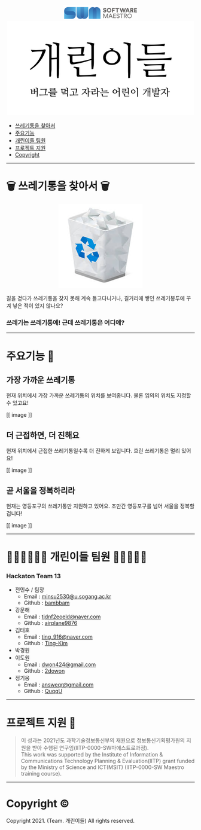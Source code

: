 <div align="center">
    <img src="./Resources/sw-maestro.png" width=200>
    <img src="./Resources/team_name.png" width=500>
</div>

- [쓰레기통을 찾아서](#find-trash)
- [주요기능](#features)
- [개린이들 팀원](#team)
- [프로젝트 지원](#support)
- [Copyright](#copyright)

---



<a id="find-trash"></a>
# 🗑️ 쓰레기통을 찾아서 🗑️

<div align="center">
    <img src="./Resources/recycle-bin.jpg">
</div>

길을 걷다가 쓰레기통을 찾지 못해 계속 들고다니거나, 길거리에 쌓인 쓰레기봉투에 꾸겨 넣은 적이 있지 않나요?

### 쓰레기는 쓰레기통에! 근데 쓰레기통은 어디에?

---

<a id="features"></a>
# 주요기능 🚮 

## 가장 가까운 쓰레기통
현재 위치에서 가장 가까운 쓰레기통의 위치를 보여줍니다. 물론 임의의 위치도 지정할 수 있고요!

[[ image ]]

## 더 근접하면, 더 진해요
현재 위치에서 근접한 쓰레기통일수록 더 진하게 보입니다. 흐린 쓰레기통은 멀리 있어요!

[[ image ]]

## 곧 서울을 정복하리라
현재는 영등포구의 쓰레기통만 지원하고 있어요. 조만간 영등포구를 넘어 서울을 정복할 겁니다!

[[ image ]]

---

<a id="team"></a>
# 🤷‍♂️🤷‍♂️🤷‍♀ 개린이들 팀원 🤷‍🤷‍♂️🤷‍♂️
### Hackaton Team 13

- 전민수 / 팀장
    - Email : minsu2530@u.sogang.ac.kr
    - Github : [bambbam](https://github.com/bambbam)
- 강문해
    - Email : tjdnf2eoeld@naver.com
    - Github : [airplane9876](https://github.com/airplane9876) 
- 김태호
    - Email : ting_916@naver.com
    - Github : [Ting-Kim](https://github.com/Ting-Kim)
- 박경원
- 이도원
    - Email : dwon424@gmail.com
    - Github : [2dowon](https://github.com/2dowon)
- 정기웅
    - Email : answeqr@gmail.com
    - Github : [QuqqU](https://github.com/QuqqU)

--- 

<a id="support"></a>
# 프로젝트 지원 💸

> 이 성과는 2021년도 과학기술정보통신부의 재원으로 정보통신기획평가원의 지원을 받아 수행된 연구임(IITP-0000-SW마에스트로과정).   
This work was supported by the Institute of Information & Communications Technology Planning & Evaluation(IITP) grant funded
by the Ministry of Science and ICT(MSIT) (IITP-0000-SW Maestro training course).

---

<a id="copyright"></a>
# Copyright ©
Copyright 2021. (Team. 개린이들) All rights reserved.
